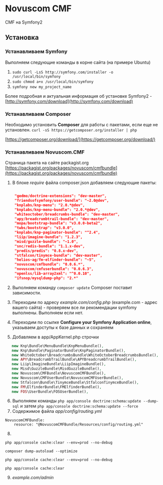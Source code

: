 # Novuscom CMF #

CMF на Symfony2

## Установка ##

### Устанавливаем Symfony ###

Выполняем следующие команды в корне сайта (на примере Ubuntu)

1. `sudo curl -LsS http://symfony.com/installer -o /usr/local/bin/symfony`
2. `sudo chmod a+x /usr/local/bin/symfony`
3. `symfony new my_project_name`

Более подробная и актуальная информация об установке Symfony2 - [http://symfony.com/download](http://symfony.com/download)

### Устанавливаем Composer ###

Необходимо установить **Composer** для работы с пакетами, если еще не установлен.
`curl -sS https://getcomposer.org/installer | php`

[https://getcomposer.org/download/](https://getcomposer.org/download/)

### Устанавливаем Novuscom.CMF ###

Страница пакета на сайте packagist.org [https://packagist.org/packages/novuscom/cmfbundle](https://packagist.org/packages/novuscom/cmfbundle)

1. В блоке *require* файла composer.json добавляем следующие пакеты:
   ```json

    "gedmo/doctrine-extensions": "dev-master",
    "friendsofsymfony/user-bundle": "~2.0@dev",
    "knplabs/knp-menu": "2.0.*@dev",
    "knplabs/knp-menu-bundle": "2.0.*@dev",
    "whiteoctober/breadcrumbs-bundle": "dev-master",
    "apy/breadcrumbtrail-bundle": "dev-master",
    "mopa/bootstrap-bundle": "v3.0.0-beta2",
    "twbs/bootstrap": "v3.0.0",
    "knplabs/knp-paginator-bundle": "^2.4",
    "liip/imagine-bundle": "1.2.3",
    "misd/guzzle-bundle": "~1.0",
    "snc/redis-bundle": "1.1.x-dev",
    "predis/predis": "0.8.x-dev",
    "stfalcon/tinymce-bundle": "dev-master",
    "helios-ag/fm-elfinder-bundle": "~5",
    "novuscom/cmfbundle": "0.0.6.*",
    "novuscom/cmfuserbundle": "0.0.6.3",
    "openlss/lib-array2xml": "^0.0.10",
    "ifsnop/mysqldump-php": "2.*"

   ```
2. Выполняем команду `composer update`
    Composer поставит зависимости. 

3. Переходим по адресу *example.com/config.php* (example.com - адрес вашего сайта) - проверяем все ли рекомендации symfomy выполнены.
    Выполняем если нет.

4. Переходим по ссылке **Configure your Symfony Application online**, указываем доступы к базе данных и сохраняем

5. Добавляем в app/AppKernel.php строчки
 ```php
    new Knp\Bundle\MenuBundle\KnpMenuBundle(),
    new Knp\Bundle\PaginatorBundle\KnpPaginatorBundle(),
    new WhiteOctober\BreadcrumbsBundle\WhiteOctoberBreadcrumbsBundle(),
    new APY\BreadcrumbTrailBundle\APYBreadcrumbTrailBundle(),
    new Liip\ImagineBundle\LiipImagineBundle(),
    new Misd\GuzzleBundle\MisdGuzzleBundle(),
    new Novuscom\CMFBundle\NovuscomCMFBundle(),
    new Novuscom\CMFUserBundle\NovuscomCMFUserBundle(),
    new Stfalcon\Bundle\TinymceBundle\StfalconTinymceBundle(),
    new FM\ElfinderBundle\FMElfinderBundle(),
    new FOS\UserBundle\FOSUserBundle(),
 ```

6. Выполняем команды `php app/console doctrine:schema:update --dump-sql` и затем `php app/console doctrine:schema:update --force`
7. Содержимое файла *app/config/routing.yml*
 ```
 NovuscomCMFBundle:
     resource: "@NovuscomCMFBundle/Resources/config/routing.yml"
 ```

8.
 `php app/console cache:clear --env=prod --no-debug`

 `composer dump-autoload --optimize`

 `php app/console cache:clear --env=prod --no-debug`

 `php app/console cache:clear`

9. *example.com/admin*